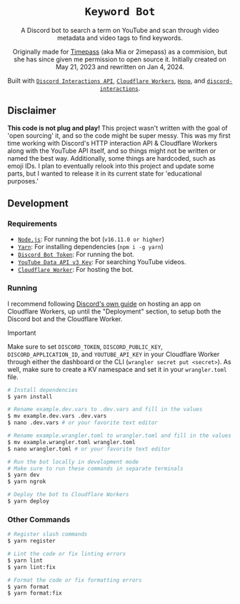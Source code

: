<div align="center">

# `Keyword Bot`

A Discord bot to search a term on YouTube and scan through video metadata and video tags to find keywords.

Originally made for [Timepass](https://x.com/ignTimepass) (aka Mia or 2imepass) as a commision, but she has since given me permission to open source it. Initially created on May 21, 2023 and rewritten on Jan 4, 2024.

Built with [`Discord Interactions API`](https://discord.com/developers/docs/interactions/receiving-and-responding), [`Cloudflare Workers`](https://workers.cloudflare.com), [`Hono`](https://hono.dev), and [`discord-interactions`](https://www.npmjs.com/package/discord-interactions).

</div>

## Disclaimer

**This code is not plug and play!** This project wasn't written with the goal of 'open sourcing' it, and so the code might be super messy. This was my first time working with Discord's HTTP interaction API & Cloudflare Workers along with the YouTube API itself, and so things might not be written or named the best way. Additionally, some things are hardcoded, such as emoji IDs. I plan to eventually relook into this project and update some parts, but I wanted to release it in its current state for 'educational purposes.'

## Development

### Requirements

- [`Node.js`](https://nodejs.org/en): For running the bot (`v16.11.0 or higher`)
- [`Yarn`](https://yarnpkg.com): For installing dependencies (`npm i -g yarn`)
- [`Discord Bot Token`](https://discord.com/developers/applications): For running the bot.
- [`YouTube Data API v3 Key`](https://console.cloud.google.com/apis/credentials): For searching YouTube videos.
- [`Cloudflare Worker`](https://workers.cloudflare.com): For hosting the bot.

### Running

I recommend following [Discord's own guide](https://discord.com/developers/docs/tutorials/hosting-on-cloudflare-workers) on hosting an app on Cloudflare Workers, up until the "Deployment" section, to setup both the Discord bot and the Cloudflare Worker.

> [!IMPORTANT]
> Make sure to set `DISCORD_TOKEN`, `DISCORD_PUBLIC_KEY`, `DISCORD_APPLICATION_ID`, and `YOUTUBE_API_KEY` in your Cloudflare Worker through either the dashboard or the CLI (`wrangler secret put <secret>`). As well, make sure to create a KV namespace and set it in your `wrangler.toml` file.

```bash
# Install dependencies
$ yarn install

# Rename example.dev.vars to .dev.vars and fill in the values
$ mv example.dev.vars .dev.vars
$ nano .dev.vars # or your favorite text editor

# Rename example.wrangler.toml to wrangler.toml and fill in the values
$ mv example.wrangler.toml wrangler.toml
$ nano wrangler.toml # or your favorite text editor

# Run the bot locally in development mode
# Make sure to run these commands in separate terminals
$ yarn dev
$ yarn ngrok

# Deploy the bot to Cloudflare Workers
$ yarn deploy
```

### Other Commands

```bash
# Register slash commands
$ yarn register

# Lint the code or fix linting errors
$ yarn lint
$ yarn lint:fix

# Format the code or fix formatting errors
$ yarn format
$ yarn format:fix
```
